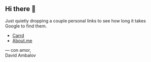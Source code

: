 ## Hi there 👋

Just quietly dropping a couple personal links to see how long it takes Google to find them.

- [Carrd](https://davidambalov.carrd.co)  
- [About.me](https://about.me/davidambalov)

— con amor,  
David Ambalov

<!--
**Hamstaar/Hamstaar** is a ✨ _special_ ✨ repository because its `README.md` (this file) appears on your GitHub profile.

Here are some ideas to get you started:

- 🔭 I’m currently working on ...
- 🌱 I’m currently learning ...
- 👯 I’m looking to collaborate on ...
- 🤔 I’m looking for help with ...
- 💬 Ask me about ...
- 📫 How to reach me: ...
- 😄 Pronouns: ...
- ⚡ Fun fact: ...
-->

